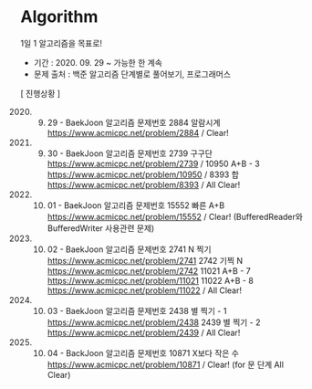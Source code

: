 # Algorithm

1일 1 알고리즘을 목표로!

* 기간 : 2020. 09. 29 ~ 가능한 한 계속
* 문제 출처 : 백준 알고리즘 단계별로 풀어보기, 프로그래머스

[ 진행상황 ] 

2020. 9. 29 - BaekJoon 알고리즘 문제번호 2884 알람시계 https://www.acmicpc.net/problem/2884 / Clear!
2020. 9. 30 - BaekJoon 알고리즘 문제번호 2739 구구단 https://www.acmicpc.net/problem/2739
                                       / 10950 A+B - 3 https://www.acmicpc.net/problem/10950
                                       / 8393 합 https://www.acmicpc.net/problem/8393 / All Clear!
                                        
2020. 10. 01 - BaekJoon 알고리즘 문제번호 15552 빠른 A+B https://www.acmicpc.net/problem/15552 / Clear! 
                                               (BufferedReader와 BufferedWriter 사용관련 문제)
                                               
2020. 10. 02 - BaekJoon 알고리즘 문제번호 2741 N 찍기 https://www.acmicpc.net/problem/2741
                                         2742 기찍 N https://www.acmicpc.net/problem/2742
                                         11021 A+B - 7 https://www.acmicpc.net/problem/11021
                                         11022 A+B - 8 https://www.acmicpc.net/problem/11022 / All Clear!

2020. 10. 03 - BaekJoon 알고리즘 문제번호 2438 별 찍기 - 1 https://www.acmicpc.net/problem/2438
                                         2439 별 찍기 - 2 https://www.acmicpc.net/problem/2439 / All Clear!
                                        
2020. 10. 04 - BackJoon 알고리즘 문제번호 10871 X보다 작은 수 https://www.acmicpc.net/problem/10871 / Clear! (for 문 단계 All Clear)
                                         
